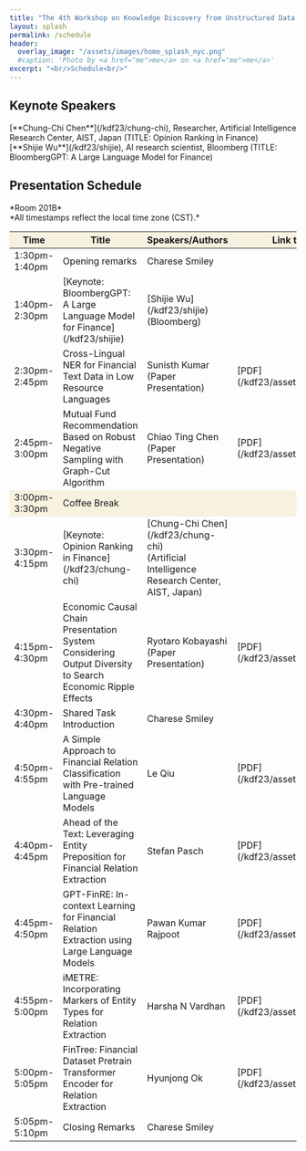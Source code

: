 ```yaml
---
title: "The 4th Workshop on Knowledge Discovery from Unstructured Data in Financial Services"
layout: splash
permalink: /schedule
header:
  overlay_image: "/assets/images/home_splash_nyc.png"
  #caption: 'Photo by <a href="me">me</a> on <a href="me">me</a>'
excerpt: "<br/>Schedule<br/>"
---
```





<h2>Keynote Speakers </h2>
[**Chung-Chi Chen**](/kdf23/chung-chi), Researcher, Artificial Intelligence Research Center, AIST, Japan (TITLE: Opinion Ranking in Finance)<br>
[**Shijie Wu**](/kdf23/shijie), AI research scientist, Bloomberg (TITLE: BloombergGPT: A Large Language Model for Finance)<br>



<h2>Presentation Schedule</h2>
*Room 201B*<br>
*All timestamps reflect the local time zone (CST).*
<center>
<table>
	<colgroup>
    	<col width="15%">
    	<col width="60%">
    	<col width="15%">
        <col width="10%">
	</colgroup>
<thead>
	<tr bgcolor="#f7f1df">
        <th markdown="span">Time</th>
        <th markdown="span">Title</th>
        <th markdown="span">Speakers/Authors</th>
        <th markdown="span">Link to Video/PDF</th>
    </tr>
</thead>
<tbody>
    <tr>
        <td markdown="span">1:30pm-1:40pm</td>
        <td markdown="span">Opening remarks</td>
        <td markdown="span">Charese Smiley</td>
        <td markdown="span">&nbsp;</td>
    </tr>
    <tr>
        <td markdown="span">1:40pm-2:30pm</td>
        <td markdown="span">[Keynote: BloombergGPT: A Large Language Model for Finance](/kdf23/shijie)</td>
        <td markdown="span">[Shijie Wu](/kdf23/shijie)<br/>(Bloomberg)</td>
        <td markdown="span"></td>
    </tr> 
    <tr>
        <td markdown="span">2:30pm-2:45pm</td>
        <td markdown="span">Cross-Lingual NER for Financial Text Data in Low Resource Languages</td>
        <td markdown="span">Sunisth Kumar<br/>(Paper Presentation)</td>
        <td markdown="span">[PDF](/kdf23/assets/images/kdf_1.pdf)</td>
    </tr>
    <tr>
        <td markdown="span">2:45pm-3:00pm</td>
        <td markdown="span">Mutual Fund Recommendation Based on Robust Negative Sampling with Graph-Cut Algorithm</td>
        <td markdown="span">Chiao Ting Chen<br/>(Paper Presentation)</td>
        <td markdown="span">[PDF](/kdf23/assets/images/kdf_2.pdf)</td>
    </tr> 
    <tr bgcolor="#f7f1df">
        <td markdown="span">3:00pm-3:30pm</td>
        <td markdown="span">Coffee Break</td>
        <td markdown="span"></td>
        <td markdown="span">&nbsp;</td>
    </tr>
    <tr>
        <td markdown="span">3:30pm-4:15pm</td>
        <td markdown="span">[Keynote: Opinion Ranking in Finance](/kdf23/chung-chi)</td>
        <td markdown="span">[Chung-Chi Chen](/kdf23/chung-chi)<br/>(Artificial Intelligence Research Center, AIST, Japan)</td>
        <td markdown="span"></td>
    </tr>
    <tr >
        <td markdown="span">4:15pm-4:30pm</td>
        <td markdown="span">Economic Causal Chain Presentation System Considering Output Diversity to Search Economic Ripple Effects</td>
        <td markdown="span">Ryotaro Kobayashi<br/>(Paper Presentation)</td>
        <td markdown="span">[PDF](/kdf23/assets/images/kdf_3.pdf)</td>
    </tr> 
    <tr>
        <td markdown="span">4:30pm-4:40pm</td>
        <td markdown="span">Shared Task Introduction</td>
        <td markdown="span">Charese Smiley</td>
        <td markdown="span">&nbsp;</td>
    </tr> 
    <tr>
        <td markdown="span">4:50pm-4:55pm</td>
        <td markdown="span">A Simple Approach to Financial Relation Classification with Pre-trained Language Models</td>
        <td markdown="span">Le Qiu<br/></td>
        <td markdown="span">[PDF](/kdf23/assets/images/kdf_s3.pdf)</td>
    </tr>
    <tr>
        <td markdown="span">4:40pm-4:45pm</td>
        <td markdown="span">Ahead of the Text: Leveraging Entity Preposition for Financial Relation Extraction</td>
        <td markdown="span">Stefan Pasch<br/></td>
        <td markdown="span">[PDF](/kdf23/assets/images/kdf_s1.pdf)</td>
    </tr>
    <tr>
        <td markdown="span">4:45pm-4:50pm</td>
        <td markdown="span">GPT-FinRE: In-context Learning for Financial Relation Extraction using Large Language Models</td>
        <td markdown="span">Pawan Kumar Rajpoot<br/></td>
        <td markdown="span">[PDF](/kdf23/assets/images/kdf_s2.pdf)</td>
    </tr>
    <tr>
        <td markdown="span">4:55pm-5:00pm</td>
        <td markdown="span">iMETRE: Incorporating Markers of Entity Types for Relation Extraction</td>
        <td markdown="span">Harsha N Vardhan<br/></td>
        <td markdown="span">[PDF](/kdf23/assets/images/kdf_s4.pdf)</td>
    </tr>
    <tr>
        <td markdown="span">5:00pm-5:05pm</td>
        <td markdown="span">FinTree: Financial Dataset Pretrain Transformer Encoder for Relation Extraction</td>
        <td markdown="span">Hyunjong Ok<br/></td>
        <td markdown="span">[PDF](/kdf23/assets/images/kdf_s5.pdf)</td>
    </tr>
    <tr>
        <td markdown="span">5:05pm-5:10pm</td>
        <td markdown="span">Closing Remarks</td>
        <td markdown="span">Charese Smiley<br/></td>
        <td markdown="span">&nbsp;</td>
    </tr>
</tbody>
</table>
</center>
